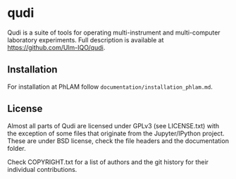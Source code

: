 # qudi
Qudi is a suite of tools for operating multi-instrument and multi-computer laboratory experiments.
Full description is available at https://github.com/Ulm-IQO/qudi.

## Installation
For installation at PhLAM follow ``documentation/installation_phlam.md``.


## License
Almost all parts of Qudi are licensed under GPLv3 (see LICENSE.txt) with the exception of some files
that originate from the Jupyter/IPython project.
These are under BSD license, check the file headers and the documentation folder.

Check COPYRIGHT.txt for a list of authors and the git history for their individual contributions.
